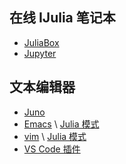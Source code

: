 ## 在线 IJulia 笔记本
- [JuliaBox](https://www.juliabox.com) 
- [Jupyter](https://try.jupyter.org) 


## 文本编辑器
- [Juno](https://junolab.org) 
- [Emacs](https://www.gnu.org/software/emacs) \ [Julia
  模式](https://www.emacswiki.org/emacs/Julia) 
- [vim](https://www.vim.org) \ [Julia
  模式](https://github.com/JuliaLang/julia-vim) 
- [VS Code
  插件](https://marketplace.visualstudio.com/items?itemName=julialang.language-julia)

